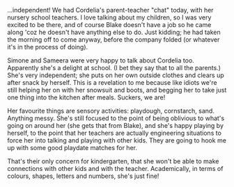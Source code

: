 <!--
.. title: Cordelia is...
.. date: 2008-11-25 08:35:08
.. author: Amy Brown
.. tags: cordelia, development, school
-->

...independent!  We had Cordelia's parent-teacher "chat" today,
with her nursery school teachers.  I love talking about my 
children, so I was very excited to be there, and of course Blake
doesn't have a job so he came along 'coz he doesn't have anything
else to do.  Just kidding; he had taken the morning off to
come anyway, before the company folded (or whatever it's in
the process of doing).

Simone and Sameera were very happy to talk about Cordelia too.
Apparently she's a delight at school.  (I bet they say that
to all the parents.)  She's very independent; she puts on
her own outside clothes and clears up after snack by
herself.  This is a revelation to me because like idiots 
we're still helping her on with her snowsuit and boots,
and begging her to take just one thing into the kitchen
after meals.  Suckers, we are!

Her favourite things are sensory activities:
playdough, cornstarch, sand.  Anything messy.
She's still focused to the point of being oblivious to
what's going on around her (she gets that from Blake),
and she's happy playing by herself, to the point that
her teachers are actually engineering situations to
force her into talking and playing with other kids.  They
are going to hook me up with some good playdate matches
for her.

That's their only concern for kindergarten, that she
won't be able to make connections with other kids and
with the teacher.  Academically, in terms of colours,
shapes, letters and numbers, she's just fine!

